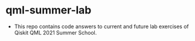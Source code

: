 # qml-summer-lab

- This repo contains code answers to current and future lab exercises of Qiskit QML 2021 Summer School.
